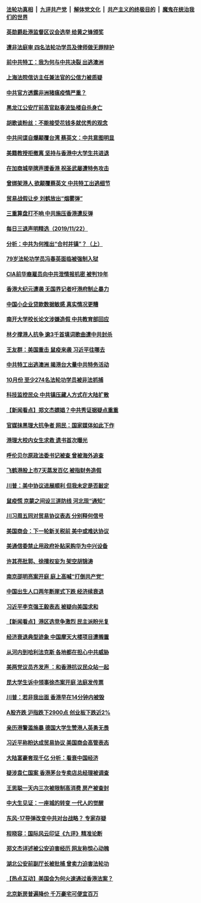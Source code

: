 ####  [法轮功真相](../../../../basic/blob/master/README.md?t=11240113) &nbsp;|&nbsp; [九评共产党](../../../../9ping.md/blob/master/README.md?t=11240113) &nbsp;|&nbsp; [解体党文化](../../../../jtdwh.md/blob/master/README.md?t=11240113)  &nbsp;|&nbsp; [共产主义的终极目的](../../../../gczydzjmd.md/blob/master/README.md?t=11240113) &nbsp;|&nbsp; [魔鬼在统治我们的世界](../../../../mgztzwmdsj.md/blob/master/README.md?t=11240113) 


#### [英勋爵赴港监督区议会选举 给黄之锋颁奖](../pages/nsc413/n11676151.md?t=11240113) 

#### [遭非法庭审 四名法轮功学员及律师做无罪辩护](../pages/nsc413/n11674280.md?t=11240113) 

#### [前中共特工：我为何与中共决裂 出逃澳洲](../pages/nsc413/n11675681.md?t=11240113) 

#### [上海法院信访主任兼法官的公信力被质疑](../pages/nsc413/n11675884.md?t=11240113) 

#### [中共官方透露非洲猪瘟疫情严重？](../pages/nsc413/n11675474.md?t=11240113) 

#### [黑龙江公安厅前高官赵春波坠楼自杀身亡](../pages/nsc413/n11675819.md?t=11240113) 

#### [胡歌谈粉丝：不能接受花钱多就优秀的观念](../pages/nsc413/n11675079.md?t=11240113) 

#### [中共间谍自爆颠覆台湾 蔡英文：中共意图明显](../pages/nsc413/n11675619.md?t=11240113) 

#### [美籍教授拒撤离 坚持与香港中大学生共进退](../pages/nsc413/n11675524.md?t=11240113) 

#### [在加商城举牌声援香港 祝圣武屡遭特务攻击](../pages/nsc413/n11675404.md?t=11240113) 

#### [曾绑架港人 欲颠覆蔡英文 中共特工出逃细节](../pages/nsc413/n11675434.md?t=11240113) 

#### [贸易战假让步 刘鹤放出“烟雾弹”](../pages/nsc413/n11670018.md?t=11240113) 

#### [三重算盘打不响 中共施压香港遭反弹](../pages/nsc413/n11672752.md?t=11240113) 

#### [每日三退声明精选（2019/11/22）](../pages/nsc413/n11675439.md?t=11240113) 

#### [分析：中共为何推出“合村并镇”？（上）](../pages/nsc413/n11675283.md?t=11240113) 

#### [79岁法轮功学员冯春英面临被强制入狱](../pages/nsc413/n11674043.md?t=11240113) 

#### [CIA前华裔雇员向中共泄情报机密 被判19年](../pages/nsc413/n11674997.md?t=11240113) 

#### [香港大纪元遭袭 无国界记者吁港府制止暴力](../pages/nsc413/n11675034.md?t=11240113) 

#### [中国小企业贷款数据敏感 真实情况更糟](../pages/nsc413/n11675183.md?t=11240113) 

#### [南开大学校长论文涉嫌造假 中共教育部回应](../pages/nsc413/n11674896.md?t=11240113) 

#### [林夕撑港人抗争 逾3千首填词歌曲遭中共封杀](../pages/nsc413/n11674474.md?t=11240113) 

#### [王友群：美国重击 鼠疫来袭 习近平往哪去](../pages/nsc413/n11675052.md?t=11240113) 

#### [中共特工出逃澳洲 揭港台大量中共特务活动](../pages/nsc413/n11675009.md?t=11240113) 

#### [10月份 至少274名法轮功学员被非法抓捕](../pages/nsc413/n11673690.md?t=11240113) 

#### [科技监控民众 中共镇压藏人方式在大陆扩散](../pages/nsc413/n11674879.md?t=11240113) 

#### [【新闻看点】郑文杰嫖娼？中共秀证据疑点重重](../pages/nsc413/n11674372.md?t=11240113) 

#### [官媒抹黑理大抗争者 网民：国家媒体如此下作](../pages/nsc413/n11674752.md?t=11240113) 

#### [港理大校内女生求救 遗书首次曝光](../pages/nsc413/n11674662.md?t=11240113) 

#### [呼伦贝尔原政法委书记被查 曾被海外追查](../pages/nsc413/n11674850.md?t=11240113) 

#### [飞鹤港股上市7天蒸发百亿 被指财务造假](../pages/nsc413/n11674761.md?t=11240113) 

#### [川普：美中协议进展顺利 但我未定是否敲定](../pages/nsc413/n11674745.md?t=11240113) 

#### [鼠疫慌 京蒙之间设三道防线 河北现“通知”](../pages/nsc413/n11674617.md?t=11240113) 

#### [川习周五同对贸易协议表态 分别释何信号](../pages/nsc413/n11674545.md?t=11240113) 

#### [美国商会：下一轮新关税前 美中或难达协议](../pages/nsc413/n11674632.md?t=11240113) 

#### [美通信委禁止用政府补贴采购华为中兴设备](../pages/nsc413/n11674614.md?t=11240113) 

#### [许其亮批郭、徐擅权妄为 架空胡锦涛](../pages/nsc413/n11674508.md?t=11240113) 

#### [南京邵明亮案开庭 庭上高喊“打倒共产党”](../pages/nsc413/n11674539.md?t=11240113) 

#### [中国出生人口两年断崖式下跌 经济续衰退](../pages/nsc413/n11674519.md?t=11240113) 

#### [习近平李克强王毅表态 被疑向美国求和](../pages/nsc413/n11674401.md?t=11240113) 

#### [【新闻看点】港区选竞争激烈 民主派盼光复](../pages/nsc413/n11674301.md?t=11240113) 

#### [经济衰退典型迹象 中国摩天大楼项目遭搁置](../pages/nsc413/n11674389.md?t=11240113) 

#### [从河内到哈利法克斯 各地都在担心中共威胁](../pages/nsc413/n11674210.md?t=11240113) 

#### [美两党议员齐发声 ：和香港抗议民众站一起](../pages/nsc413/n11674307.md?t=11240113) 

#### [昆大学生诉中领事徐杰案开庭 法庭发传票](../pages/nsc413/n11674012.md?t=11240113) 

#### [川普：若非我出面 香港早在14分钟内被毁](../pages/nsc413/n11674344.md?t=11240113) 


#### [A股齐跌 沪指跌下2900点 创业板下跌近2%](../pages/nsc413/n11673712.md?t=11240113) 

#### [亲历港警滥施暴 德国大学生赞港人英勇无畏](../pages/nsc413/n11673579.md?t=11240113) 

#### [习近平称盼达成贸易协议 美国商会高管表态](../pages/nsc413/n11673855.md?t=11240113) 

#### [大陆富豪套现千亿 分析：看衰中国经济](../pages/nsc413/n11673154.md?t=11240113) 

#### [疑涉袁仁国案 香港茅台专卖店总经理被调查](../pages/nsc413/n11673517.md?t=11240113) 

#### [王思聪一天内三次被限制高消费 房产被查封](../pages/nsc413/n11673397.md?t=11240113) 

#### [中大生见证：一座城的转变 一代人的觉醒](../pages/nsc413/n11668229.md?t=11240113) 

#### [东风-17导弹改变中共对台战略？ 专家存疑](../pages/nsc413/n11673612.md?t=11240113) 

#### [程晓容：国际风云印证《九评》精准论断](../pages/nsc413/n11673471.md?t=11240113) 

#### [郑文杰详述被公安迫害经历 网友称惊心动魄](../pages/nsc413/n11671978.md?t=11240113) 

#### [湖北公安前副厅长被批捕 曾卖力迫害法轮功](../pages/nsc413/n11673030.md?t=11240113) 

#### [【热点互动】美国会为何火速通过香港法案？](../pages/nsc413/n11672214.md?t=11240113) 

#### [北京新房普遍降价 千万豪宅可便宜百万](../pages/nsc413/n11672687.md?t=11240113) 

